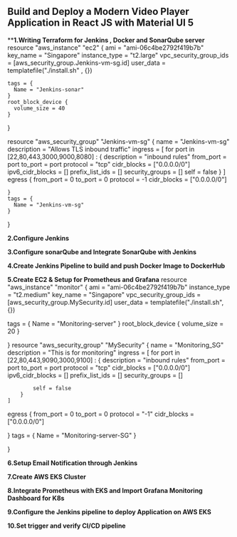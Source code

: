 ## Build and Deploy a Modern Video Player Application in React JS with Material UI 5


****1.Writing Terraform for Jenkins , Docker and SonarQube server**
resource "aws_instance" "ec2" {
  ami = "ami-06c4be2792f419b7b"
  key_name = "Singapore"
  instance_type = "t2.large"
    vpc_security_group_ids = [aws_security_group.Jenkins-vm-sg.id]
    user_data = templatefile("./install.sh" , {})
     

    tags = {
      Name = "Jenkins-sonar"
    }
    root_block_device {
      volume_size = 40
    }
}

resource "aws_security_group" "Jenkins-vm-sg" {
    name = "Jenkins-vm-sg"
    description = "Allows TLS inbound traffic"
    ingress = [
        for port in [22,80,443,3000,9000,8080] : {
            description = "inbound rules"
            from_port = port
            to_port = port
            protocol = "tcp"
            cidr_blocks = ["0.0.0.0/0"]
            ipv6_cidr_blocks = []
            prefix_list_ids = []
            security_groups = []
            self = false
        }
    ]
    egress  {
        from_port = 0
        to_port = 0
        protocol = -1
        cidr_blocks = ["0.0.0.0/0"]
        
    }
    tags = {
      Name = "Jenkins-vm-sg"
    }

}


**2.Configure Jenkins**


**3.Configure sonarQube and Integrate SonarQube with Jenkins**


**4.Create Jenkins Pipeline to build and push Docker Image to DockerHub**


**5.Create EC2 & Setup for Prometheus and Grafana**
resource "aws_instance" "monitor" {
    ami = "ami-06c4be2792f419b7b"
    instance_type = "t2.medium"
    key_name = "Singapore"
    vpc_security_group_ids = [aws_security_group.MySecurity.id]
    user_data = templatefile("./install.sh", {})
    
tags = {
  Name = "Monitoring-server"
}
root_block_device {
  volume_size = 20
}
  
}
resource "aws_security_group" "MySecurity" {
    name = "Monitoring_SG"
    description = "This is for monitoring"
    ingress = [
        for port in [22,80,443,9090,3000,9100] : {
            description = "inbound rules"
            from_port = port
            to_port = port
            protocol = "tcp"
            cidr_blocks = ["0.0.0.0/0"]
            ipv6_cidr_blocks = []
            prefix_list_ids = []
            security_groups = []

            self = false
        }
    ]

egress {
    from_port = 0
    to_port = 0
    protocol = "-1"
    cidr_blocks = ["0.0.0.0/0"]

}
tags = {
  Name = "Monitoring-server-SG"
}
  
}

**6.Setup Email Notification through Jenkins**


**7.Create AWS EKS Cluster**


**8.Integrate Prometheus with EKS and Import Grafana Monitoring Dashboard for K8s**



**9.Configure the Jenkins pipeline to deploy Application on AWS EKS**



**10.Set trigger and verify CI/CD pipeline**


